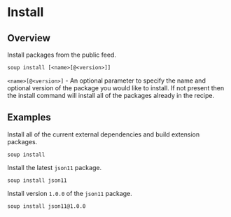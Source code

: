 # Install
## Overview
Install packages from the public feed.
```
soup install [<name>[@<version>]]
```

`<name>[@<version>]` - An optional parameter to specify the name and optional version of the package you would like to install. If not present then the install command will install all of the packages already in the recipe.

## Examples
Install all of the current external dependencies and build extension packages.
```
soup install
```

Install the latest `json11` package.
```
soup install json11
```

Install version `1.0.0` of the `json11` package.
```
soup install json11@1.0.0
```